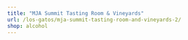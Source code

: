 ```yaml
---
title: "MJA Summit Tasting Room & Vineyards"
url: /los-gatos/mja-summit-tasting-room-and-vineyards-2/
shop: alcohol
---
```

